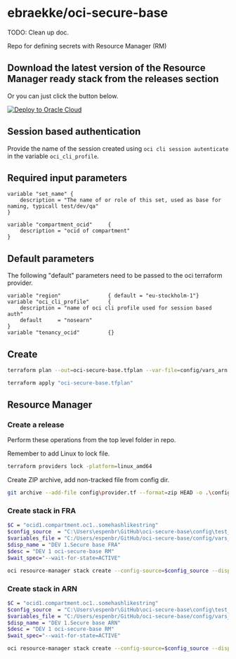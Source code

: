 # ebraekke/oci-secure-base

TODO: Clean up doc. 

Repo for defining secrets with Resource Manager (RM)

## Download the latest version of the Resource Manager ready stack from the releases section

Or you can just click the button below.

[![Deploy to Oracle Cloud](https://oci-resourcemanager-plugin.plugins.oci.oraclecloud.com/latest/deploy-to-oracle-cloud.svg)](https://cloud.oracle.com/resourcemanager/stacks/create?zipUrl=https://github.com/ebraekke/oci-secure-base/releases/download/v0.9.0-alpha.1/oci-secure-base_0.9.0.zip)

## Session based authentication

Provide the name of the session created using `oci cli session autenticate` in the variable `oci_cli_profile`.

## Required input parameters

```hcl
variable "set_name" {
    description = "The name of or role of this set, used as base for naming, typicall test/dev/qa"
}

variable "compartment_ocid"     {
    description = "ocid of compartment"
}
```

## Default parameters

The following "default" parameters need to be passed to the oci terraform provider.

```hcl
variable "region"               { default = "eu-stockholm-1"}
variable "oci_cli_profile"      {
    description = "name of oci cli profile used for session based auth"
    default     = "nosearn"
}
variable "tenancy_ocid"         {}
```

## Create 

```bash
terraform plan --out=oci-secure-base.tfplan --var-file=config/vars_arn.tfvars

terraform apply "oci-secure-base.tfplan"
```

## Resource Manager

### Create a release 

Perform these operations from the top level folder in repo. 

Remember to add Linux to lock file.
```bash
terraform providers lock -platform=linux_amd64
```

Create ZIP archive, add non-tracked file from config dir.
```bash
git archive --add-file config\provider.tf --format=zip HEAD -o .\config\test_rel.zip
```

### Create stack in FRA

```bash
$C = "ocid1.compartment.oc1..somehashlikestring"
$config_source  = "C:\Users\espenbr\GitHub\oci-secure-base\config\test_rel.zip"
$variables_file = "C:/Users/espenbr/GitHub/oci-secure-base/config/vars_fra.json"
$disp_name = "DEV 1.Secure base FRA"
$desc = "DEV 1 oci-secure-base RM"
$wait_spec="--wait-for-state=ACTIVE"

oci resource-manager stack create --config-source=$config_source --display-name="$disp_name" --description="$desc" --variables=file://$variables_file -c $C --terraform-version=1.2.x $wait_spec
```

### Create stack in ARN

```bash
$C = "ocid1.compartment.oc1..somehashlikestring"
$config_source  = "C:\Users\espenbr\GitHub\oci-secure-base\config\test_rel.zip"
$variables_file = "C:/Users/espenbr/GitHub/oci-secure-base/config/vars_arn.json"
$disp_name = "DEV 1.Secure base ARN"
$desc = "DEV 1 oci-secure-base RM"
$wait_spec="--wait-for-state=ACTIVE"

oci resource-manager stack create --config-source=$config_source --display-name="$disp_name" --description="$desc" --variables=file://$variables_file -c $C --terraform-version=1.2.x $wait_spec
```
